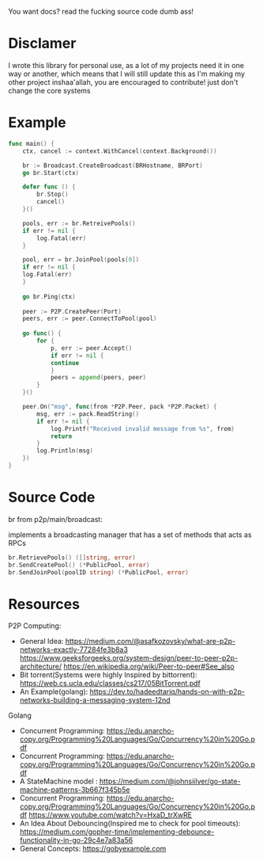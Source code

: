 You want docs? read the fucking source code dumb ass!

# Disclamer
I wrote this library for personal use, as a lot of my projects need it in one way or another, which means that I will still update this as I'm making my other project inshaa'allah, you are encouraged to contribute! just don't change the core systems

# Example

```go
func main() {
	ctx, cancel := context.WithCancel(context.Background())

	br := Broadcast.CreateBroadcast(BRHostname, BRPort)
	go br.Start(ctx)

	defer func () {
		br.Stop()
		cancel()
	}()

	pools, err := br.RetreivePools()
	if err != nil {
		log.Fatal(err)
	}

	pool, err = br.JoinPool(pools[0])
	if err != nil {
	log.Fatal(err)
	}
	
	go br.Ping(ctx)
	
	peer := P2P.CreatePeer(Port)
	peers, err := peer.ConnectToPool(pool) 
	
	go func() {
		for {
		    p, err := peer.Accept()
		    if err != nil {
			continue
		    }
		    peers = append(peers, peer) 
		}
	}()

	peer.On("msg", func(from *P2P.Peer, pack *P2P.Packet) {
		msg, err := pack.ReadString()
		if err != nil {
			log.Printf("Received invalid message from %s", from)
			return
		}
		log.Println(msg)
	})
}
```

# Source Code

br from p2p/main/broadcast:

implements a broadcasting manager that has a set of methods that acts as RPCs
```go
br.RetrievePools() ([]string, error)
br.SendCreatePool() (*PublicPool, error)
br.SendJoinPool(poolID string) (*PublicPool, error)
```

# Resources

P2P Computing:

- General Idea: https://medium.com/@asafkozovsky/what-are-p2p-networks-exactly-77284fe3b8a3
  https://www.geeksforgeeks.org/system-design/peer-to-peer-p2p-architecture/
  https://en.wikipedia.org/wiki/Peer-to-peer#See_also
- Bit torrent(Systems were highly Inspired by bittorrent): https://web.cs.ucla.edu/classes/cs217/05BitTorrent.pdf
- An Example(golang): https://dev.to/hadeedtariq/hands-on-with-p2p-networks-building-a-messaging-system-12nd

Golang
- Concurrent Programming: https://edu.anarcho-copy.org/Programming%20Languages/Go/Concurrency%20in%20Go.pdf
- Concurrent Programming: https://edu.anarcho-copy.org/Programming%20Languages/Go/Concurrency%20in%20Go.pdf
- A StateMachine model : https://medium.com/@johnsiilver/go-state-machine-patterns-3b667f345b5e
- Concurrent Programming: https://edu.anarcho-copy.org/Programming%20Languages/Go/Concurrency%20in%20Go.pdf
  https://www.youtube.com/watch?v=HxaD_trXwRE
- An Idea About Debouncing(Inspired me to check for pool timeouts): https://medium.com/gopher-time/implementing-debounce-functionality-in-go-29c4e7a83a56
- General Concepts: https://gobyexample.com
